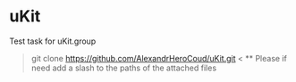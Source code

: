 # uKit
Test task for uKit.group
> git clone https://github.com/AlexandrHeroCoud/uKit.git <
** Please if need add a slash to the paths of the attached files
